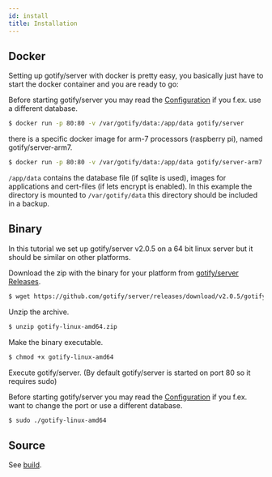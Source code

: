 ```yaml
---
id: install
title: Installation
---
```


## Docker

Setting up gotify/server with docker is pretty easy, you basically just have to start the docker container and you are ready to go:

Before starting gotify/server you may read the [Configuration](configuration.md) if you f.ex. use a different database.

```bash
$ docker run -p 80:80 -v /var/gotify/data:/app/data gotify/server
```

there is a specific docker image for arm-7 processors (raspberry pi), named gotify/server-arm7.

```bash
$ docker run -p 80:80 -v /var/gotify/data:/app/data gotify/server-arm7
```

`/app/data` contains the database file (if sqlite is used), images for applications and cert-files (if lets encrypt is enabled).
In this example the directory is mounted to `/var/gotify/data` this directory should be included in a backup.

## Binary

In this tutorial we set up gotify/server v2.0.5 on a 64 bit linux server but it should be similar on other platforms.

Download the zip with the binary for your platform from [gotify/server Releases](https://github.com/gotify/server/releases).

```bash
$ wget https://github.com/gotify/server/releases/download/v2.0.5/gotify-linux-amd64.zip
```

Unzip the archive.

```bash
$ unzip gotify-linux-amd64.zip
```

Make the binary executable.

```bash
$ chmod +x gotify-linux-amd64
```

Execute gotify/server. (By default gotify/server is started on port 80 so it requires sudo)

Before starting gotify/server you may read the [Configuration](configuration.md) if you f.ex. want to change the port or use a different database.

```bash
$ sudo ./gotify-linux-amd64
```

## Source

See [build](build.md).
